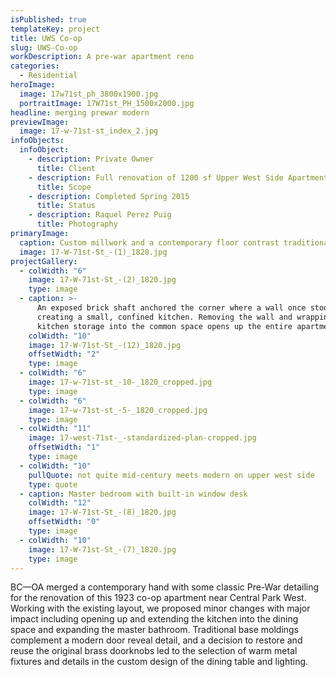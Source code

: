 ```yaml
---
isPublished: true
templateKey: project
title: UWS Co-op
slug: UWS-Co-op
workDescription: A pre-war apartment reno
categories:
  - Residential
heroImage:
  image: 17w71st_ph_3800x1900.jpg
  portraitImage: 17W71st_PH_1500x2000.jpg
headline: merging prewar modern
previewImage:
  image: 17-w-71st-st_index_2.jpg
infoObjects:
  infoObject:
    - description: Private Owner
      title: Client
    - description: Full renovation of 1200 sf Upper West Side Apartment
      title: Scope
    - description: Completed Spring 2015
      title: Status
    - description: Raquel Perez Puig
      title: Photography
primaryImage:
  caption: Custom millwork and a contemporary floor contrast traditional details
  image: 17-W-71st-St_-(1)_1820.jpg
projectGallery:
  - colWidth: "6"
    image: 17-W-71st-St_-(2)_1820.jpg
    type: image
  - caption: >-
      An exposed brick shaft anchored the corner where a wall once stood,
      creating a small, confined kitchen. Removing the wall and wrapping the
      kitchen storage into the common space opens up the entire apartment
    colWidth: "10"
    image: 17-W-71st-St_-(12)_1820.jpg
    offsetWidth: "2"
    type: image
  - colWidth: "6"
    image: 17-w-71st-st_-10-_1820_cropped.jpg
    type: image
  - colWidth: "6"
    image: 17-w-71st-st_-5-_1820_cropped.jpg
    type: image
  - colWidth: "11"
    image: 17-west-71st-_-standardized-plan-cropped.jpg
    offsetWidth: "1"
    type: image
  - colWidth: "10"
    pullQuote: not quite mid-century meets modern on upper west side
    type: quote
  - caption: Master bedroom with built-in window desk
    colWidth: "12"
    image: 17-W-71st-St_-(8)_1820.jpg
    offsetWidth: "0"
    type: image
  - colWidth: "10"
    image: 17-W-71st-St_-(7)_1820.jpg
    type: image
---
```


BC—OA merged a contemporary hand with some classic Pre-War detailing for the renovation of this 1923 co-op apartment near Central Park West. Working with the existing layout, we proposed minor changes with major impact including opening up and extending the kitchen into the dining space and expanding the master bathroom. Traditional base moldings complement a modern door reveal detail, and a decision to restore and reuse the original brass doorknobs led to the selection of warm metal fixtures and details in the custom design of the dining table and lighting.
